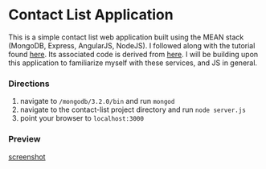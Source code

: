 # Contact List Application
This is a simple contact list web application built using the MEAN stack (MongoDB, Express, AngularJS, NodeJS). I followed along with the tutorial found [here](https://www.youtube.com/watch?v=kHV7gOHvNdk). Its associated code is derived from [here](https://github.com/michaelcheng429/meanstacktutorial). I will be building upon this application to familiarize myself with these services, and JS in general. 

### Directions
1. navigate to `/mongodb/3.2.0/bin` and run `mongod`
2. navigate to the contact-list project directory and run `node server.js`
3. point your browser to `localhost:3000`

### Preview

[screenshot](http://i.imgur.com/qWJ7voV.png)
